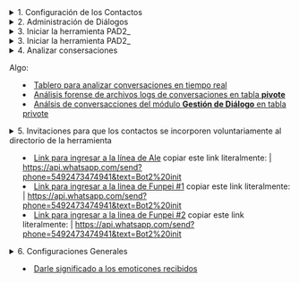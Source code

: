 
<details>
<summary>
1. Configuración de los Contactos
</summary>


<details>
<summary>
              1.1 Importar contactos
</summary>

[Paso 1. Ir al sector de los archivos de contactos en las nubes](https://github.com/Funpei/chatBot/tree/master/Configuraciones)
              
 **Paso 2.** Ejectutar el programa que efecúa la importación de contactos
                ir al escritorio y hacer clic en el acceso directo llamado __<Cargar_Contactos>__  
</details>



<details>
<summary>
              1.2 Asignarle nombre a los contacos cargados
</summary>

| Debe ingresar a la aplicación WhatsApps de su teléfono movil y cambiar el nombre de cada uno de los contactos. 
    
</details>


<details>
<summary>
            1.3 Dejar seleccionados a que contactos quiere que **PAD2_ utilice** en la experiencia.
</summary>
Para concretar este propósito tiene dos opciones: 

* Opción 1: Ir al acceso directo del escritorio y editar el archivo __Contactos.txt__

* Opción 2: Cuando pongo a funcional la aplicación PAD2_ el sistema le preguntará si quiere referenciar un archivo de contactos para aplicarle el proceso de chat.
Estos archivos se pueden acceder a través de este [link](https://github.com/Funpei/chatBot/tree/master/Configuraciones)
</details>

</details>


<details>
<summary>
2. Administración de Diálogos
</summary>

[Índice de diálogos](https://github.com/Funpei/chatBot/blob/master/Documentacion/IndiceDialogos.md)
[Emoticones que se pueden utilizar. Copiando y pegando](https://github.com/Funpei/chatBot/blob/master/Documentacion/SimbolosParaDialogo.md)
[Diccionarios de emoticones que se deben escribir entre símbolos dos puntos. Ej. (:+1:)](https://gist.github.com/rxaviers/7360908)

*

[Tablero de control para probar Diálogo](http://chatbot.baitsoftware.com/)

[Aplicación ]

## Comprobar composiciones de diálogos
| Debe hacer clic en el acceso directo llamado __Comprobación de Diálogos__

## Comprobar si acepta determinados tipos de símbolos - emoticones
| Debe hacer clic en el acceso directo llamado __Símbolos__


</details>


<details>
<summary>
3. Iniciar la herramienta PAD2_
</summary>

* Hago clic en el acceso directo llamado __PAD_2__

</details>


<details>
<summary>
3. Iniciar la herramienta PAD2_
</summary>

dsd


</details>


<details>
<summary>
4. Analizar consersaciones
</smmary>
<p>  
Algo:  
  
- [Tablero para analizar conversaciones en tiempo real](http://funpei-chatbot.esy.es/)
- [Análisis forense de archivos logs de conversaciones en tabla **pivote**](http://funpei-chatbot.esy.es/Analizar/vistas.html)
- [Análsis de conversacciones del módulo **Gestión de Diálogo** en tabla privote](http://funpei-chatbot.esy.es/Analizar/PivoteGestorDialogo.html)

</p>

</details>



<details>
<summary>
5. Invitaciones para que los contactos se incorporen voluntariamente al directorio de la herramienta
</smmary>

- [Link para ingresar a la línea de Ale](https://api.whatsapp.com/send?phone=5492473474941&text=Bot2%20init)
copiar este link literalmente: | https://api.whatsapp.com/send?phone=5492473474941&text=Bot2%20init
- [Link para ingresar a la linea de Funpei #1](https://api.whatsapp.com/send?phone=5492473474941&text=Bot2%20init)
copiar este link literalmente: | https://api.whatsapp.com/send?phone=5492473474941&text=Bot2%20init
- [Link para ingresar a la linea de Funpei #2](https://api.whatsapp.com/send?phone=5492473474941&text=Bot2%20init)
copiar este link literalmente: | https://api.whatsapp.com/send?phone=5492473474941&text=Bot2%20init

</details>



<details>
<summary>
6. Configuraciones Generales
</smmary>

- [Darle significado a los emoticones recibidos](https://github.com/Funpei/chatBot/blob/master/Configuraciones/Emoji2.json)

</details>

